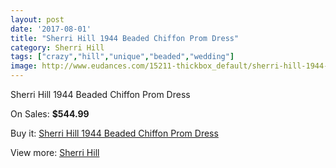 ```yaml
---
layout: post
date: '2017-08-01'
title: "Sherri Hill 1944 Beaded Chiffon Prom Dress"
category: Sherri Hill
tags: ["crazy","hill","unique","beaded","wedding"]
image: http://www.eudances.com/15211-thickbox_default/sherri-hill-1944-beaded-chiffon-prom-dress.jpg
---
```

Sherri Hill 1944 Beaded Chiffon Prom Dress

On Sales: **$544.99**
<a href="https://www.eudances.com/en/sherri-hill/4506-sherri-hill-1944-beaded-chiffon-prom-dress.html"><amp-img layout="responsive" width="600" height="600" src="//www.eudances.com/15211-thickbox_default/sherri-hill-1944-beaded-chiffon-prom-dress.jpg" alt="Sherri Hill 1944 Beaded Chiffon Prom Dress 0" /></a>
<a href="https://www.eudances.com/en/sherri-hill/4506-sherri-hill-1944-beaded-chiffon-prom-dress.html"><amp-img layout="responsive" width="600" height="600" src="//www.eudances.com/15213-thickbox_default/sherri-hill-1944-beaded-chiffon-prom-dress.jpg" alt="Sherri Hill 1944 Beaded Chiffon Prom Dress 1" /></a>
<a href="https://www.eudances.com/en/sherri-hill/4506-sherri-hill-1944-beaded-chiffon-prom-dress.html"><amp-img layout="responsive" width="600" height="600" src="//www.eudances.com/15212-thickbox_default/sherri-hill-1944-beaded-chiffon-prom-dress.jpg" alt="Sherri Hill 1944 Beaded Chiffon Prom Dress 2" /></a>

Buy it: [Sherri Hill 1944 Beaded Chiffon Prom Dress](https://www.eudances.com/en/sherri-hill/4506-sherri-hill-1944-beaded-chiffon-prom-dress.html "Sherri Hill 1944 Beaded Chiffon Prom Dress")

View more: [Sherri Hill](https://www.eudances.com/en/80-Sherri-Hill "Sherri Hill")